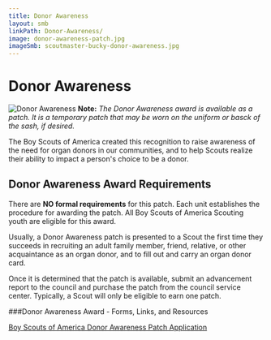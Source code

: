 ```yaml
---
title: Donor Awareness
layout: smb
linkPath: Donor-Awareness/
image: donor-awareness-patch.jpg
imageSmb: scoutmaster-bucky-donor-awareness.jpg
---
```


# Donor Awareness

<div class="D(f) Fxd(c)--s">
<div class="Ta(c) Pt(1em)--s">

![Donor Awareness]({{imageSmb}})
**Note:** *The Donor Awareness award is available as a patch. It is a temporary patch that may be worn on the uniform or basck of the sash, if desired.*
</div>

<div>

The Boy Scouts of America created this recognition to raise awareness of the need for organ donors in our communities, and to help Scouts realize their ability to impact a person's choice to be a donor.

</div></div>

## Donor Awareness Award Requirements

There are **NO formal requirements** for this patch. Each unit establishes the procedure for awarding the patch. All Boy Scouts of America Scouting youth are eligible for this award.

Usually, a Donor Awareness patch is presented to a Scout the first time they succeeds in recruiting an adult family member, friend, relative, or other acquaintance as an organ donor, and to fill out and carry an organ donor card.

Once it is determined that the patch is available, submit an advancement report to the council and purchase the patch from the council service center. Typically, a Scout will only be eligible to earn one patch.


###Donor Awareness Award - Forms, Links, and Resources

[Boy Scouts of America Donor Awareness Patch Application](https://filestore.scouting.org/filestore/boyscouts/pdf/512-015_WB.pdf)

